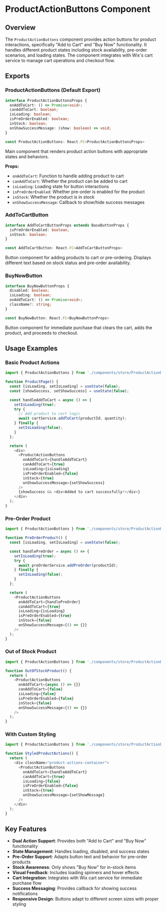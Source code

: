 # ProductActionButtons Component

## Overview

The `ProductActionButtons` component provides action buttons for product interactions, specifically "Add to Cart" and "Buy Now" functionality. It handles different product states including stock availability, pre-order scenarios, and loading states. The component integrates with Wix's cart service to manage cart operations and checkout flow.

## Exports

### ProductActionButtons (Default Export)

```typescript
interface ProductActionButtonsProps {
  onAddToCart: () => Promise<void>;
  canAddToCart: boolean;
  isLoading: boolean;
  isPreOrderEnabled: boolean;
  inStock: boolean;
  onShowSuccessMessage: (show: boolean) => void;
}

const ProductActionButtons: React.FC<ProductActionButtonsProps>
```

Main component that renders product action buttons with appropriate states and behaviors.

**Props:**
- `onAddToCart`: Function to handle adding product to cart
- `canAddToCart`: Whether the product can be added to cart
- `isLoading`: Loading state for button interactions
- `isPreOrderEnabled`: Whether pre-order is enabled for the product
- `inStock`: Whether the product is in stock
- `onShowSuccessMessage`: Callback to show/hide success messages

### AddToCartButton

```typescript
interface AddToCartButtonProps extends BaseButtonProps {
  isPreOrderEnabled: boolean;
  inStock: boolean;
}

const AddToCartButton: React.FC<AddToCartButtonProps>
```

Button component for adding products to cart or pre-ordering. Displays different text based on stock status and pre-order availability.

### BuyNowButton

```typescript
interface BuyNowButtonProps {
  disabled: boolean;
  isLoading: boolean;
  onAddToCart: () => Promise<void>;
  className?: string;
}

const BuyNowButton: React.FC<BuyNowButtonProps>
```

Button component for immediate purchase that clears the cart, adds the product, and proceeds to checkout.

## Usage Examples

### Basic Product Actions

```typescript
import { ProductActionButtons } from './components/store/ProductActionButtons';

function ProductPage() {
  const [isLoading, setIsLoading] = useState(false);
  const [showSuccess, setShowSuccess] = useState(false);

  const handleAddToCart = async () => {
    setIsLoading(true);
    try {
      // Add product to cart logic
      await cartService.addToCart(productId, quantity);
    } finally {
      setIsLoading(false);
    }
  };

  return (
    <div>
      <ProductActionButtons
        onAddToCart={handleAddToCart}
        canAddToCart={true}
        isLoading={isLoading}
        isPreOrderEnabled={false}
        inStock={true}
        onShowSuccessMessage={setShowSuccess}
      />
      {showSuccess && <div>Added to cart successfully!</div>}
    </div>
  );
}
```

### Pre-Order Product

```typescript
import { ProductActionButtons } from './components/store/ProductActionButtons';

function PreOrderProduct() {
  const [isLoading, setIsLoading] = useState(false);

  const handlePreOrder = async () => {
    setIsLoading(true);
    try {
      await preOrderService.addPreOrder(productId);
    } finally {
      setIsLoading(false);
    }
  };

  return (
    <ProductActionButtons
      onAddToCart={handlePreOrder}
      canAddToCart={true}
      isLoading={isLoading}
      isPreOrderEnabled={true}
      inStock={false}
      onShowSuccessMessage={() => {}}
    />
  );
}
```

### Out of Stock Product

```typescript
import { ProductActionButtons } from './components/store/ProductActionButtons';

function OutOfStockProduct() {
  return (
    <ProductActionButtons
      onAddToCart={async () => {}}
      canAddToCart={false}
      isLoading={false}
      isPreOrderEnabled={false}
      inStock={false}
      onShowSuccessMessage={() => {}}
    />
  );
}
```

### With Custom Styling

```typescript
import { ProductActionButtons } from './components/store/ProductActionButtons';

function StyledProductActions() {
  return (
    <div className="product-actions-container">
      <ProductActionButtons
        onAddToCart={handleAddToCart}
        canAddToCart={true}
        isLoading={false}
        isPreOrderEnabled={false}
        inStock={true}
        onShowSuccessMessage={setShowMessage}
      />
    </div>
  );
}
```

## Key Features

- **Dual Action Support**: Provides both "Add to Cart" and "Buy Now" functionality
- **State Management**: Handles loading, disabled, and success states
- **Pre-Order Support**: Adapts button text and behavior for pre-order products
- **Stock Awareness**: Only shows "Buy Now" for in-stock items
- **Visual Feedback**: Includes loading spinners and hover effects
- **Cart Integration**: Integrates with Wix cart service for immediate purchase flow
- **Success Messaging**: Provides callback for showing success notifications
- **Responsive Design**: Buttons adapt to different screen sizes with proper styling
